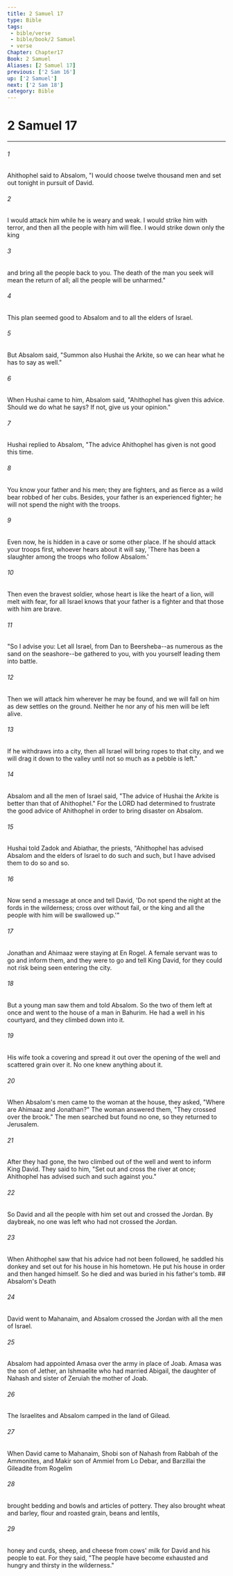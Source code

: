 ```yaml
---
title: 2 Samuel 17
type: Bible
tags:
 - bible/verse
 - bible/book/2 Samuel
 - verse
Chapter: Chapter17
Book: 2 Samuel
Aliases: [2 Samuel 17]
previous: ['2 Sam 16']
up: ['2 Samuel']
next: ['2 Sam 18']
category: Bible
---
```

# 2 Samuel 17

***


###### 1 
Ahithophel said to Absalom, "I would choose twelve thousand men and set out tonight in pursuit of David. 

###### 2 
I would attack him while he is weary and weak. I would strike him with terror, and then all the people with him will flee. I would strike down only the king 

###### 3 
and bring all the people back to you. The death of the man you seek will mean the return of all; all the people will be unharmed." 

###### 4 
This plan seemed good to Absalom and to all the elders of Israel. 

###### 5 
But Absalom said, "Summon also Hushai the Arkite, so we can hear what he has to say as well." 

###### 6 
When Hushai came to him, Absalom said, "Ahithophel has given this advice. Should we do what he says? If not, give us your opinion." 

###### 7 
Hushai replied to Absalom, "The advice Ahithophel has given is not good this time. 

###### 8 
You know your father and his men; they are fighters, and as fierce as a wild bear robbed of her cubs. Besides, your father is an experienced fighter; he will not spend the night with the troops. 

###### 9 
Even now, he is hidden in a cave or some other place. If he should attack your troops first, whoever hears about it will say, 'There has been a slaughter among the troops who follow Absalom.' 

###### 10 
Then even the bravest soldier, whose heart is like the heart of a lion, will melt with fear, for all Israel knows that your father is a fighter and that those with him are brave. 

###### 11 
"So I advise you: Let all Israel, from Dan to Beersheba--as numerous as the sand on the seashore--be gathered to you, with you yourself leading them into battle. 

###### 12 
Then we will attack him wherever he may be found, and we will fall on him as dew settles on the ground. Neither he nor any of his men will be left alive. 

###### 13 
If he withdraws into a city, then all Israel will bring ropes to that city, and we will drag it down to the valley until not so much as a pebble is left." 

###### 14 
Absalom and all the men of Israel said, "The advice of Hushai the Arkite is better than that of Ahithophel." For the LORD had determined to frustrate the good advice of Ahithophel in order to bring disaster on Absalom. 

###### 15 
Hushai told Zadok and Abiathar, the priests, "Ahithophel has advised Absalom and the elders of Israel to do such and such, but I have advised them to do so and so. 

###### 16 
Now send a message at once and tell David, 'Do not spend the night at the fords in the wilderness; cross over without fail, or the king and all the people with him will be swallowed up.'" 

###### 17 
Jonathan and Ahimaaz were staying at En Rogel. A female servant was to go and inform them, and they were to go and tell King David, for they could not risk being seen entering the city. 

###### 18 
But a young man saw them and told Absalom. So the two of them left at once and went to the house of a man in Bahurim. He had a well in his courtyard, and they climbed down into it. 

###### 19 
His wife took a covering and spread it out over the opening of the well and scattered grain over it. No one knew anything about it. 

###### 20 
When Absalom's men came to the woman at the house, they asked, "Where are Ahimaaz and Jonathan?" The woman answered them, "They crossed over the brook." The men searched but found no one, so they returned to Jerusalem. 

###### 21 
After they had gone, the two climbed out of the well and went to inform King David. They said to him, "Set out and cross the river at once; Ahithophel has advised such and such against you." 

###### 22 
So David and all the people with him set out and crossed the Jordan. By daybreak, no one was left who had not crossed the Jordan. 

###### 23 
When Ahithophel saw that his advice had not been followed, he saddled his donkey and set out for his house in his hometown. He put his house in order and then hanged himself. So he died and was buried in his father's tomb. ## Absalom's Death 

###### 24 
David went to Mahanaim, and Absalom crossed the Jordan with all the men of Israel. 

###### 25 
Absalom had appointed Amasa over the army in place of Joab. Amasa was the son of Jether, an Ishmaelite who had married Abigail, the daughter of Nahash and sister of Zeruiah the mother of Joab. 

###### 26 
The Israelites and Absalom camped in the land of Gilead. 

###### 27 
When David came to Mahanaim, Shobi son of Nahash from Rabbah of the Ammonites, and Makir son of Ammiel from Lo Debar, and Barzillai the Gileadite from Rogelim 

###### 28 
brought bedding and bowls and articles of pottery. They also brought wheat and barley, flour and roasted grain, beans and lentils, 

###### 29 
honey and curds, sheep, and cheese from cows' milk for David and his people to eat. For they said, "The people have become exhausted and hungry and thirsty in the wilderness." 
